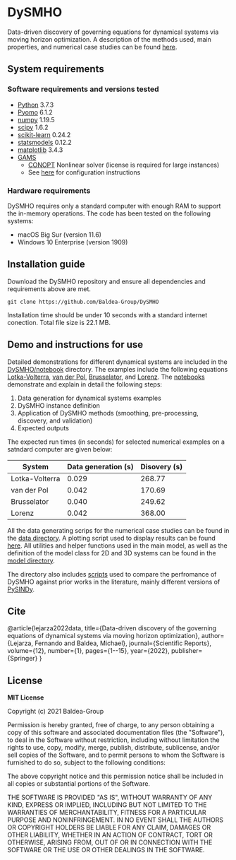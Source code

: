 # DySMHO

Data-driven discovery of governing equations for dynamical systems via moving horizon optimization. A description of the methods used, main properties, and numerical case studies can be found [here](https://arxiv.org/abs/2108.00069).


## System requirements 

### Software requirements and versions tested
- [Python](https://www.python.org/) 3.7.3
- [Pyomo](http://www.pyomo.org/) 6.1.2
- [numpy](https://numpy.org/) 1.19.5
- [scipy](https://www.scipy.org/) 1.6.2
- [scikit-learn](https://scikit-learn.org/) 0.24.2
- [statsmodels](https://www.statsmodels.org/stable/index.html) 0.12.2
- [matplotlib](https://matplotlib.org/) 3.4.3
- [GAMS](https://www.gams.com/)
	- [CONOPT](http://www.conopt.com/) Nonlinear solver (license is required for large instances)
	- See [here](https://www.markdownguide.org/basic-syntax/) for configuration instructions 

### Hardware requirements 
DySMHO requires only a standard computer with enough RAM to support the in-memory operations. The code has been tested on the following systems:
- macOS Big Sur (version 11.6) 
- Windows 10 Enterprise (version 1909) 

	
## Installation guide 

Download the DySMHO repository and ensure all dependencies and requirements above are met. 
```
git clone https://github.com/Baldea-Group/DySMHO
```
Installation time should be under 10 seconds with a standard internet conection. Total file size is 22.1 MB. 

## Demo and instructions for use 

Detailed demonstrations for different dynamical systems are included in the [DySMHO/notebook](https://github.com/Baldea-Group/DySMHO/tree/main/DySMHO/notebook) directory. The examples include the following equations [Lotka-Volterra](https://en.wikipedia.org/wiki/Lotka%E2%80%93Volterra_equations), [van der Pol](https://en.wikipedia.org/wiki/Van_der_Pol_oscillator), [Brusselator](https://en.wikipedia.org/wiki/Brusselator), and [Lorenz](https://en.wikipedia.org/wiki/Lorenz_system). The [notebooks](https://github.com/Baldea-Group/DySMHO/tree/main/DySMHO/notebook) demonstrate and explain in detail the following steps: 
1. Data generation for dynamical systems examples
2. DySMHO instance definition
3. Application of DySMHO methods (smoothing, pre-processing, discovery, and validation)
4. Expected outputs

The expected run times (in seconds) for selected numerical examples on a satndard computer are given below: 

| System      | Data generation (s) | Disovery (s) | 
| ----------- | ----------- | ----------- |
| Lotka-Volterra  | 0.029       | 268.77       |
| van der Pol   | 0.042        | 170.69        |
| Brusselator   | 0.040        | 249.62        |
| Lorenz   | 0.042        | 368.00        |  



All the data generating scrips for the numerical case studies can be found in the [data directory](https://github.com/Baldea-Group/DySMHO/tree/main/DySMHO/data). A plotting script used to display results can be found [here](https://github.com/Baldea-Group/DySMHO/blob/main/DySMHO/notebook/plotting.ipynb). All utilities and helper functions used in the main model, as well as the definition of the model class for 2D and 3D systems can be found in the [model directory](https://github.com/Baldea-Group/DySMHO/tree/main/DySMHO/model).  


The directory also includes [scripts](https://github.com/Baldea-Group/DySMHO/blob/main/DySMHO/notebook/examples_pysindy.ipynb) used to compare the perfromance of DySMHO against prior works in the literature, mainly different versions of [PySINDy](https://github.com/dynamicslab/pysindy).  


## Cite

@article{lejarza2022data,
  title={Data-driven discovery of the governing equations of dynamical systems via moving horizon optimization},
  author={Lejarza, Fernando and Baldea, Michael},
  journal={Scientific Reports},
  volume={12},
  number={1},
  pages={1--15},
  year={2022},
  publisher={Springer}
}

## License 

**MIT License** 

Copyright (c) 2021 Baldea-Group

Permission is hereby granted, free of charge, to any person obtaining a copy
of this software and associated documentation files (the "Software"), to deal
in the Software without restriction, including without limitation the rights
to use, copy, modify, merge, publish, distribute, sublicense, and/or sell
copies of the Software, and to permit persons to whom the Software is
furnished to do so, subject to the following conditions:

The above copyright notice and this permission notice shall be included in all
copies or substantial portions of the Software.

THE SOFTWARE IS PROVIDED "AS IS", WITHOUT WARRANTY OF ANY KIND, EXPRESS OR
IMPLIED, INCLUDING BUT NOT LIMITED TO THE WARRANTIES OF MERCHANTABILITY,
FITNESS FOR A PARTICULAR PURPOSE AND NONINFRINGEMENT. IN NO EVENT SHALL THE
AUTHORS OR COPYRIGHT HOLDERS BE LIABLE FOR ANY CLAIM, DAMAGES OR OTHER
LIABILITY, WHETHER IN AN ACTION OF CONTRACT, TORT OR OTHERWISE, ARISING FROM,
OUT OF OR IN CONNECTION WITH THE SOFTWARE OR THE USE OR OTHER DEALINGS IN THE
SOFTWARE.


